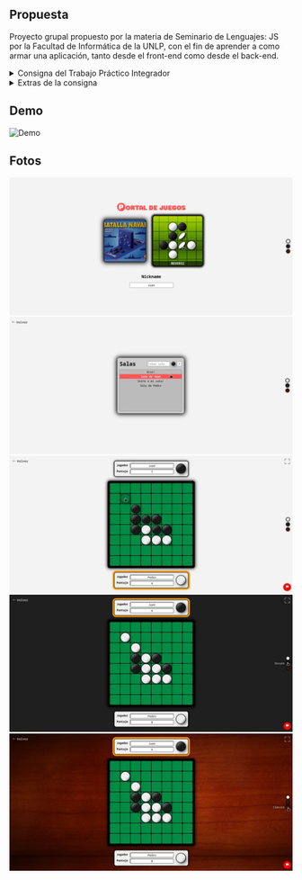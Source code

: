 ## Propuesta

Proyecto grupal propuesto por la materia de Seminario de Lenguajes: JS por la Facultad de Informática de la UNLP, con el fin de aprender a como armar una aplicación, tanto desde el front-end como desde el back-end.

<details>
  <summary > Consigna del Trabajo Práctico Integrador </summary>

Implemente un portal de juegos online como se describe a continuación.

El portal consta de una **página principal** que lista los juegos disponibles y permite acceder a cada uno de ellos para iniciar y jugar una partida.

Cada uno de los juegos tiene de 2 componentes:

- Una aplicación de front end que permite jugar desde el navegador.
- Una aplicación de back end implementada con nodejs que modela el juego con sus reglas y demás funcionalidades necesarias para permitir el desarrollo de una partida.

La comunicación entre ambas aplicaciones se realiza mediante una API REST.

Los juegos que deben implementarse son los que siguen.

- [Reversi](https://es.wikipedia.org/wiki/Reversi)
- [Batalla Naval](<https://es.wikipedia.org/wiki/Batalla_naval_(juego)>)

**Aclaración:** en este repositorio solo esta el Reversi, dado que el Batalla Naval no está 100% terminado y preferí no incluirlo.

### Consideraciones Generales

1. Todos los juegos se deben poder jugar normalmente de acuerdo a las reglas.
2. Las partidas deben poder ganarse, perderse o empatarse y el juego debe informar el resultado: ganador, perdedor, etc.
3. No debe ser posible hacer trampa o violar las reglas del juego usando las herramientas de desarrollo del navegador o invocando directamente a los servicios de la API REST. Por ejemplo, no puede ser posible que un mismo jugador coloque dos ﬁchas consecutivamente en el tablero del Reversi.
4. El trabajo debe ser desarrollado en grupo utilizando git. Los aportes de cada integrante del grupo deben verse reﬂejados en Gitlab.

### Consideraciones de la Aplicación de Back End

1. Debe estar implementada en Javascript usando nodejs teniendo en cuenta la posibilidad de que muchos jugadores se conecten y jueguen muchas partidas en forma simultánea.
2. Debe estar modularizada. Como mínimo es deseable que cada juego esté implementado en su propio módulo. En caso de tener funcionalidad común entre las implementaciones de dos o más módulos, esa funcionalidad puede ir en otro módulo que se comparta.
3. La API debe respetar los principios de una arquitectura REST.

### Consideraciones de la Aplicación de Front End

1. Si lo desea, puede utilizar librerías o frameworks para el desarrollo.
2. Ambos juegos requieren dos jugadores. Debe existir un mecanismo que permita a dos personas coordinarse para iniciar una partida entre sí.
3. Puede permitir continuar una partida luego de cerrar el navegador utilizando por ejemplo Cookies o LocalStorage.

</details>

<details>
  <summary >  Extras de la consigna </summary>

- Salas
- Selección de temas (claro, oscuro, clásico)
- Diseño responsive
- Ayudas con posibles movimientos
- Animaciones
- Sonidos
- Fullscreen

</details>

## Demo

![Demo](https://raw.githubusercontent.com/nachoeg/portal-juegos/master/screenshots/demo.gif)

## Fotos

![Pagina de inicio](https://raw.githubusercontent.com/nachoeg/portal-juegos/master/screenshots/inicio.webp)
![Salas](https://raw.githubusercontent.com/nachoeg/portal-juegos/master/screenshots/salas.webp)
![Reversi](https://raw.githubusercontent.com/nachoeg/portal-juegos/master/screenshots/reversi-claro.webp)
![Tema oscuro](https://raw.githubusercontent.com/nachoeg/portal-juegos/master/screenshots/reversi-oscuro.webp)
![Tema clásico](https://raw.githubusercontent.com/nachoeg/portal-juegos/master/screenshots/reversi-clasico.webp)
